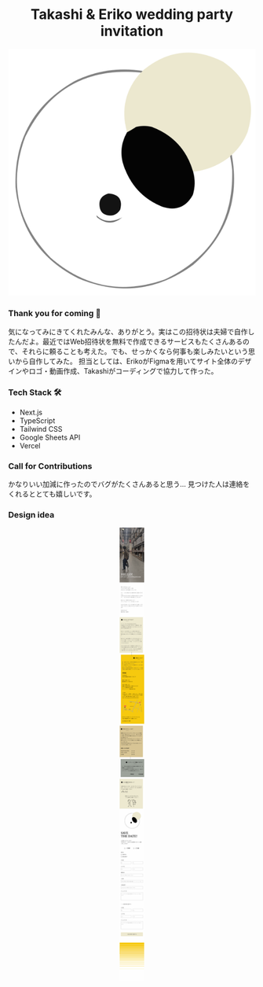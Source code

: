 <div align="center">
  <h1>Takashi & Eriko wedding party invitation</>
</div>
<div align="center">
  <img src="./public/logo.svg" alt="logo">
</div>

### Thank you for coming 💍
気になってみにきてくれたみんな、ありがとう。実はこの招待状は夫婦で自作したんだよ。最近ではWeb招待状を無料で作成できるサービスもたくさんあるので、それらに頼ることも考えた。でも、せっかくなら何事も楽しみたいという思いから自作してみた。
担当としては、ErikoがFigmaを用いてサイト全体のデザインやロゴ・動画作成、Takashiがコーディングで協力して作った。

### Tech Stack 🛠️

- Next.js
- TypeScript
- Tailwind CSS
- Google Sheets API
- Vercel

### Call for Contributions 
かなりいい加減に作ったのでバグがたくさんあると思う...
見つけた人は連絡をくれるととても嬉しいです。

### Design idea

<div align="center">
  <img src="./public/design.png" width="10%" alt="cite design">
</div>
